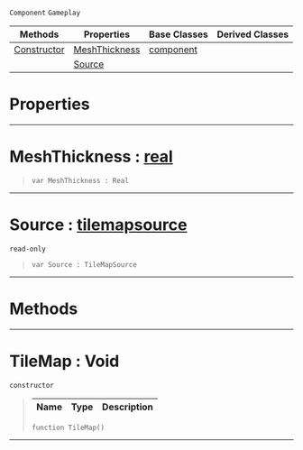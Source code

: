  `Component` `Gameplay`



|Methods|Properties|Base Classes|Derived Classes|
|---|---|---|---|
|[ Constructor](https://github.com/zeroengineteam/ZeroDocs/code_reference/class_reference/tilemap.markdown#tilemap-void)|[ MeshThickness](https://github.com/zeroengineteam/ZeroDocs/code_reference/class_reference/tilemap.markdown#meshthickness-zero-engin)|[component](https://github.com/zeroengineteam/ZeroDocs/code_reference/class_reference/component.markdown)| |
| |[ Source](https://github.com/zeroengineteam/ZeroDocs/code_reference/class_reference/tilemap.markdown#source-zero-engine-docum)| | |


 #  Properties


---  
 #  MeshThickness : [real](https://github.com/zeroengineteam/ZeroDocs/code_reference/zilch_base_types/real.markdown)

> 
> ``` lang=cpp, name=Zilch
> var MeshThickness : Real


---  
 #  Source : [tilemapsource](https://github.com/zeroengineteam/ZeroDocs/code_reference/class_reference/tilemapsource.markdown)

 `read-only`

> 
> ``` lang=cpp, name=Zilch
> var Source : TileMapSource


---  
 #  Methods


---  
 #  TileMap : Void

 `constructor`

> 
> |Name|Type|Description|
> |---|---|---|
> ``` lang=cpp, name=Zilch
> function TileMap()
> ``` 


---  
 

 